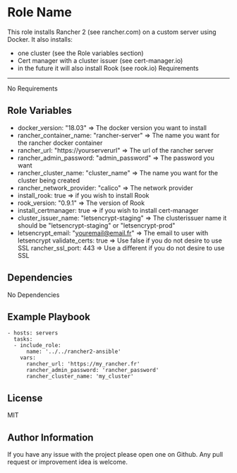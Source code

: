 Role Name
=========

This role installs Rancher 2 (see rancher.com) on a custom server using Docker.
It also installs:
  - one cluster (see the Role variables section)
  - Cert manager with a cluster issuer (see cert-manager.io)
  - in the future it will also install Rook (see rook.io)
Requirements
------------

No Requirements

Role Variables
--------------

- docker_version: "18.03" => The docker version you want to install
- rancher_container_name: "rancher-server" => The name you want for the rancher docker container
- rancher_url: "https://yourserverurl" => The url of the rancher server
- rancher_admin_password: "admin_password" => The password you want
- rancher_cluster_name: "cluster_name" => The name you want for the cluster being created
- rancher_network_provider: "calico" => The network provider
- install_rook: true => if you wish to install Rook
- rook_version: "0.9.1" => The version of Rook
- install_certmanager: true => if you wish to install cert-manager
- cluster_issuer_name: "letsencrypt-staging" => The clusterissuer name it should be "letsencrypt-staging" or "letsencrypt-prod"
- letsencrypt_email: "youremail@email.fr" => The email to user with letsencrypt
validate_certs: true => Use false if you do not desire to use SSL
rancher_ssl_port: 443 => Use a different if you do not desire to use SSL

Dependencies
------------

No Dependencies

Example Playbook
----------------

    - hosts: servers
      tasks:
      - include_role:
          name: '../../rancher2-ansible'
        vars:
          rancher_url: 'https://my_rancher.fr'
          rancher_admin_password: 'rancher_password'
          rancher_cluster_name: 'my_cluster'

License
-------

MIT

Author Information
------------------

If you have any issue with the project please open one on Github.
Any pull request or improvement idea is welcome.
